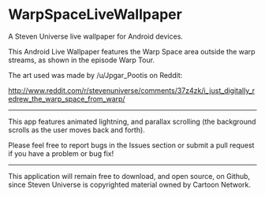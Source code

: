 # WarpSpaceLiveWallpaper
A Steven Universe live wallpaper for Android devices.

This Android Live Wallpaper features the Warp Space area outside the warp streams, as shown in the episode Warp Tour.

The art used was made by /u/Jpgar_Pootis on Reddit:

http://www.reddit.com/r/stevenuniverse/comments/37z4zk/i_just_digitally_redrew_the_warp_space_from_warp/

---

This app features animated lightning, and parallax scrolling (the background scrolls as the user moves back and forth).

Please feel free to report bugs in the Issues section or submit a pull request if you have a problem or bug fix!

---

This application will remain free to download, and open source, on Github, since Steven Universe is copyrighted material owned by Cartoon Network.
